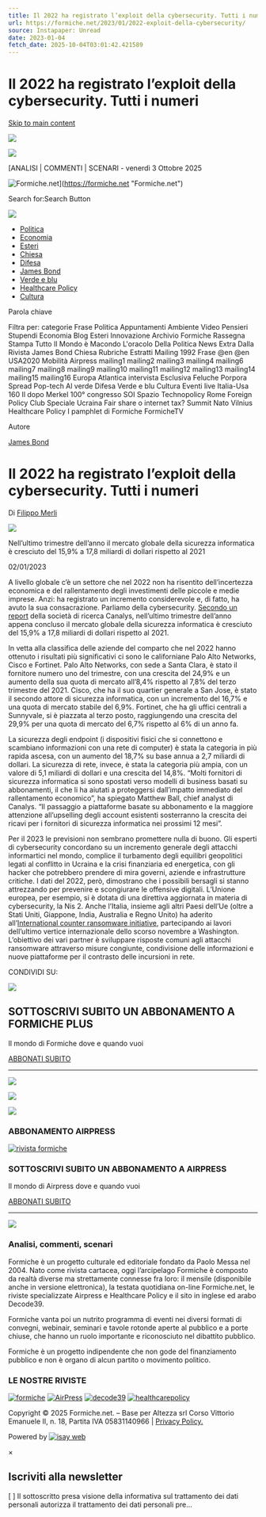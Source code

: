 ```yaml
---
title: Il 2022 ha registrato l’exploit della cybersecurity. Tutti i numeri
url: https://formiche.net/2023/01/2022-exploit-della-cybersecurity/
source: Instapaper: Unread
date: 2023-01-04
fetch_date: 2025-10-04T03:01:42.421589
---
```


# Il 2022 ha registrato l’exploit della cybersecurity. Tutti i numeri

[Skip to main content](#main)

[![](data:image/svg+xml...)](https://formiche.net)

[![](data:image/svg+xml...)](//rivista.formiche.net)

[ANALISI | COMMENTI | SCENARI -
venerdì 3 Ottobre 2025

![Formiche.net](data:image/svg+xml...)](https://formiche.net "Formiche.net")

Search for:Search Button

[![](data:image/svg+xml...)](https://formiche.net "Formiche.net")

* [Politica](https://formiche.net/sezione/politica/ "Politica")
* [Economia](https://formiche.net/sezione/economia/ "Economia")
* [Esteri](https://formiche.net/sezione/esteri/ "Esteri")
* [Chiesa](https://formiche.net/sezione/chiesa/ "Chiesa")
* [Difesa](https://formiche.net/sezione/difesa/ "Difesa")
* [James Bond](https://formiche.net/sezione/james-bond/ "James Bond")
* [Verde e blu](https://formiche.net/sezione/verde-e-blu/ "Verde e blu")
* [Healthcare Policy](https://formiche.net/sezione/healthcare-policy/ "Healthcare Policy")
* [Cultura](https://formiche.net/sezione/cultura/ "Cultura")

Parola chiave

Filtra per:
categorie
Frase
Politica
Appuntamenti
Ambiente
Video
Pensieri Stupendi
Economia
Blog
Esteri
Innovazione
Archivio Formiche
Rassegna Stampa
Tutto Il Mondo è Macondo
L'oracolo Della Politica
News
Extra
Dalla Rivista
James Bond
Chiesa
Rubriche
Estratti
Mailing
1992
Frase @en
@en
USA2020
Mobilità
Airpress
mailing1
mailing2
mailing3
mailing4
mailing6
mailing7
mailing8
mailing9
mailing10
mailing11
mailing12
mailing13
mailing14
mailing15
mailing16
Europa Atlantica
intervista
Esclusiva
Feluche
Porpora
Spread
Pop-tech
Al verde
Difesa
Verde e blu
Cultura
Eventi live
Italia-Usa 160
Il dopo Merkel
100° congresso SOI
Spazio
Technopolicy
Rome Foreign Policy Club
Speciale Ucraina
Fair share o internet tax?
Summit Nato Vilnius
Healthcare Policy
I pamphlet di Formiche
FormicheTV

Autore

[James Bond](https://formiche.net/sezione/james-bond/ "James Bond")

# Il 2022 ha registrato l’exploit della cybersecurity. Tutti i numeri

Di [Filippo Merli](https://formiche.net/author/filippomerli/ "Filippo Merli")

![](data:image/svg+xml...)

Nell’ultimo trimestre dell’anno il mercato globale della sicurezza informatica è cresciuto del 15,9% a 17,8 miliardi di dollari rispetto al 2021

02/01/2023

A livello globale c’è un settore che nel 2022 non ha risentito dell’incertezza economica e del rallentamento degli investimenti delle piccole e medie imprese. Anzi: ha registrato un incremento considerevole e, di fatto, ha avuto la sua consacrazione. Parliamo della cybersecurity. [Secondo un report](https://newstodaynet.com/2023/01/02/global-cybersecurity-market-grows-16/) della società di ricerca Canalys, nell’ultimo trimestre dell’anno appena concluso il mercato globale della sicurezza informatica è cresciuto del 15,9% a 17,8 miliardi di dollari rispetto al 2021.

In vetta alla classifica delle aziende del comparto che nel 2022 hanno ottenuto i risultati più significativi ci sono le californiane Palo Alto Networks, Cisco e Fortinet. Palo Alto Networks, con sede a Santa Clara, è stato il fornitore numero uno del trimestre, con una crescita del 24,9% e un aumento della sua quota di mercato all’8,4% rispetto al 7,8% del terzo trimestre del 2021. Cisco, che ha il suo quartier generale a San Jose, è stato il secondo attore di sicurezza informatica, con un incremento del 16,7% e una quota di mercato stabile del 6,9%. Fortinet, che ha gli uffici centrali a Sunnyvale, si è piazzata al terzo posto, raggiungendo una crescita del 29,9% per una quota di mercato del 6,7% rispetto al 6% di un anno fa.

La sicurezza degli endpoint (i dispositivi fisici che si connettono e scambiano informazioni con una rete di computer) è stata la categoria in più rapida ascesa, con un aumento del 18,7% su base annua a 2,7 miliardi di dollari. La sicurezza di rete, invece, è stata la categoria più ampia, con un valore di 5,1 miliardi di dollari e una crescita del 14,8%. “Molti fornitori di sicurezza informatica si sono spostati verso modelli di business basati su abbonamenti, il che li ha aiutati a proteggersi dall’impatto immediato del rallentamento economico”, ha spiegato Matthew Ball, chief analyst di Canalys. “Il passaggio a piattaforme basate su abbonamento e la maggiore attenzione all’upselling degli account esistenti sosterranno la crescita dei ricavi per i fornitori di sicurezza informatica nei prossimi 12 mesi”.

Per il 2023 le previsioni non sembrano promettere nulla di buono. Gli esperti di cybersecurity concordano su un incremento generale degli attacchi informartici nel mondo, complice il turbamento degli equilibri geopolitici legati al conflitto in Ucraina e la crisi finanziaria ed energetica, con gli hacker che potrebbero prendere di mira governi, aziende e infrastrutture critiche. I dati del 2022, però, dimostrano che i possibili bersagli si stanno attrezzando per prevenire e scongiurare le offensive digitali. L’Unione europea, per esempio, si è dotata di una direttiva aggiornata in materia di cybersecurity, la Nis 2. Anche l’Italia, insieme agli altri Paesi dell’Ue (oltre a Stati Uniti, Giappone, India, Australia e Regno Unito) ha aderito all’[International counter ransomware initiative](https://digital-strategy.ec.europa.eu/it/news/international-counter-ransomware-initiative-strengthening-cybersecurity-cooperation-actions), partecipando ai lavori dell’ultimo vertice internazionale dello scorso novembre a Washington. L’obiettivo dei vari partner è sviluppare risposte comuni agli attacchi ransomware attraverso misure congiunte, condivisione delle informazioni e nuove piattaforme per il contrasto delle incursioni in rete.

CONDIVIDI SU:

[![](data:image/svg+xml...)](https://rivista.formiche.net/)

## SOTTOSCRIVI SUBITO UN ABBONAMENTO A FORMICHE PLUS

Il mondo di Formiche dove e quando vuoi

[ABBONATI SUBITO](https://rivista.formiche.net "abbonati")

---

[![](data:image/svg+xml...)](https://formiche.net/sezione/rome-foreign-policy-club/)

[![](data:image/svg+xml...)](https://formiche.net/sezione/technopolicy/)

[![](data:image/svg+xml...)](https://formiche.net/sezione/europa-atlantica/)

### ABBONAMENTO AIRPRESS

[![rivista formiche](data:image/svg+xml... "formiche rivista")](https://edicola.formiche.net/ "rivista formiche")

### SOTTOSCRIVI SUBITO UN ABBONAMENTO A AIRPRESS

Il mondo di Airpress dove e quando vuoi

[ABBONATI SUBITO](https://edicola.formiche.net "abbonati")

---

[![](data:image/svg+xml...)](https://formiche.net/)

### Analisi, commenti, scenari

Formiche è un progetto culturale ed editoriale fondato da Paolo Messa nel 2004. Nato come rivista cartacea, oggi l’arcipelago Formiche è composto da realtà diverse ma strettamente connesse fra loro: il mensile (disponibile anche in versione elettronica), la testata quotidiana on-line Formiche.net, le riviste specializzate Airpress e Healthcare Policy e il sito in inglese ed arabo Decode39.

Formiche vanta poi un nutrito programma di eventi nei diversi formati di convegni, webinair, seminari e tavole rotonde aperte al pubblico e a porte chiuse, che hanno un ruolo importante e riconosciuto nel dibattito pubblico.

Formiche è un progetto indipendente che non gode del finanziamento pubblico e non è organo di alcun partito o movimento politico.

### LE NOSTRE RIVISTE

[![formiche](data:image/svg+xml... "formiche")](https://rivista.formiche.net/ "Rivista - formiche")
[![AirPress](data:image/svg+xml... "airpress")](https://airpress.formiche.net/ "Rivista - Airpress")
[![decode39](data:image/svg+xml... "decode39")](https://decode39.com/ "decode39")
[![healthcarepolicy](data:image/svg+xml... "healthcarepolicy")](https://healthcarepolicy.it/ "healthcarepolicy")

Copyright © 2025 Formiche.net. – Base per Altezza srl Corso Vittorio Emanuele II, n. 18, Partita IVA 05831140966 | [Privacy Policy.](/privacy-policy/ "privacy policy")

Powered by [![isay web](data:image/svg+xml... "isay web")](https://isay.group/ "isay web")

×

## Iscriviti alla newsletter

[ ]
Il sottoscritto presa visione della informativa sul trattamento dei dati personali autorizza il trattamento dei dati personali pre...